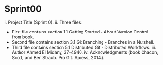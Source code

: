 # Sprint00
i. Project Title (Sprint 0).
ii. Three files:
- First file contains section 1.1 Getting Started - About Version Control from book.
- Second file contains section 3.1 Git Branching - Branches in a Nutshell.
- Third file contains section 5.1 Distributed Git - Distributed Workflows.
iii. Author Ahmed El Midany, 37-4940.
iv. Acknowledgments (book Chacon, Scott, and Ben Straub. Pro Git. Apress,
2014.).
